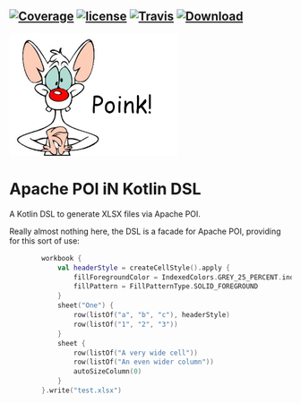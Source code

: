 [![Coverage](https://codecov.io/gh/nwillc/poink/branch/master/graphs/badge.svg?branch=master)](https://codecov.io/gh/nwillc/poink)
[![license](https://img.shields.io/github/license/nwillc/poink.svg)](https://tldrlegal.com/license/-isc-license)
[![Travis](https://img.shields.io/travis/nwillc/poink.svg)](https://travis-ci.org/nwillc/poink)
[![Download](https://api.bintray.com/packages/nwillc/maven/poink/images/download.svg)](https://bintray.com/nwillc/maven/poink/_latestVersion)
---
![Poink!](poink.png)
# Apache POI iN Kotlin DSL

A Kotlin DSL to generate XLSX files via Apache POI.

Really almost nothing here, the DSL is a facade for Apache POI, providing for this sort of use:

```kotlin
        workbook {
            val headerStyle = createCellStyle().apply {
                fillForegroundColor = IndexedColors.GREY_25_PERCENT.index
                fillPattern = FillPatternType.SOLID_FOREGROUND
            }
            sheet("One") {
                row(listOf("a", "b", "c"), headerStyle)
                row(listOf("1", "2", "3"))
            }
            sheet {
                row(listOf("A very wide cell"))
                row(listOf("An even wider column"))
                autoSizeColumn(0)
            }
        }.write("test.xlsx")
```
